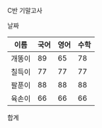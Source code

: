 C반 기말고사

날짜

| 이름 | 국어 | 영어 | 수학 |
| --- | --- | --- | --- |
| 개똥이 | 89 | 65 | 78 |
| 칠득이 | 77 | 77 | 77 |
| 팔푼이 | 88 | 88 | 88 |
| 육손이 | 66 | 66 | 66 |

합계
